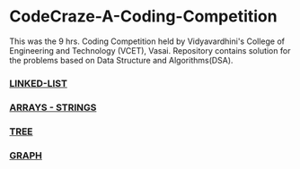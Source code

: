 # CodeCraze-A-Coding-Competition
This was the 9 hrs. Coding Competition held by Vidyavardhini's College of Engineering and Technology (VCET), Vasai.
Repository contains solution for the problems based on Data Structure and Algorithms(DSA).
### [LINKED-LIST](https://github.com/VIPULNARESHBHOIR/CodeCraze-A-Coding-Competition/tree/master/LINKED-LIST)
### [ARRAYS - STRINGS](https://github.com/VIPULNARESHBHOIR/CodeCraze-A-Coding-Competition/tree/master/ARRAYS-STRINGS)
### [TREE](https://github.com/VIPULNARESHBHOIR/CodeCraze-A-Coding-Competition/tree/master/TREE)
### [GRAPH](https://github.com/VIPULNARESHBHOIR/CodeCraze-A-Coding-Competition/tree/master/GRAPH)
